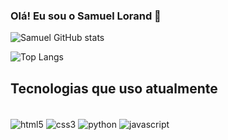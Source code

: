 ### Olá! Eu sou o Samuel Lorand 🤙

![Samuel GitHub stats](https://github-readme-stats.vercel.app/api?username=SamuelloranD&show_icons=true&theme=dark)

![Top Langs](https://github-readme-stats.vercel.app/api/top-langs/?username=SamuelloranD&size_weight=0.5&count_weight=0.5)

## Tecnologias que uso atualmente

<div style="display: inline_block"><br/>
    <img align="center" alt="html5" src="https://img.shields.io/badge/HTML5-E34F26?style=for-the-badge&logo=html5&logoColor=white"/>
    <img align="center" alt="css3" src="https://img.shields.io/badge/CSS3-1572B6?style=for-the-badge&logo=css3&logoColor=white"/>
    <img align="center" alt="python" src="https://img.shields.io/badge/Python-14354C?style=for-the-badge&logo=python&logoColor=white"/>
    <img align="center" alt="javascript" src="https://img.shields.io/badge/JavaScript-323330?style=for-the-badge&logo=javascript&logoColor=F7DF1E"/>    
</div>
